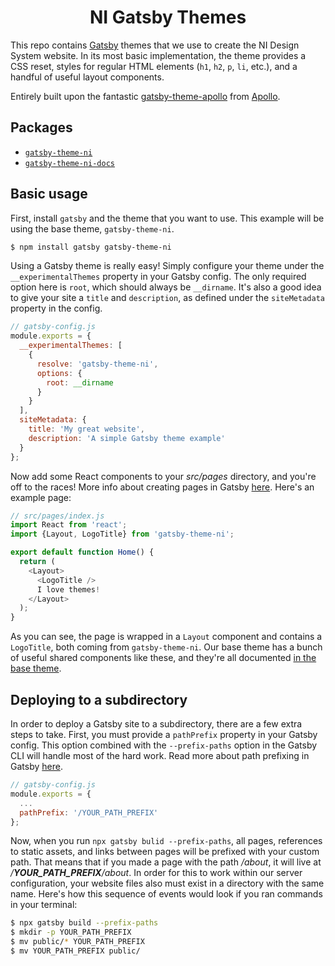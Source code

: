 <div align="center">
<!--   <img height="80" src="https://i.imgur.com/RcWoDL4.png"> -->
  <h1 align="center">NI Gatsby Themes</h1>
</div>

This repo contains [Gatsby](https://gatsbyjs.org) themes that we use to create the NI Design System website. In its most basic implementation, the theme provides a CSS reset, styles for regular HTML elements (`h1`, `h2`, `p`, `li`, etc.), and a handful of useful layout components.

Entirely built upon the fantastic [gatsby-theme-apollo](https://github.com/apollographql/gatsby-theme-apollo) from [Apollo](https://www.apollographql.com).

## Packages

- [`gatsby-theme-ni`](./packages/gatsby-theme-ni)
- [`gatsby-theme-ni-docs`](./packages/gatsby-theme-ni-docs)

## Basic usage

First, install `gatsby` and the theme that you want to use. This example will be using the base theme, `gatsby-theme-ni`.

```bash
$ npm install gatsby gatsby-theme-ni
```

Using a Gatsby theme is really easy! Simply configure your theme under the `__experimentalThemes` property in your Gatsby config. The only required option here is `root`, which should always be `__dirname`. It's also a good idea to give your site a `title` and `description`, as defined under the `siteMetadata` property in the config.

```js
// gatsby-config.js
module.exports = {
  __experimentalThemes: [
    {
      resolve: 'gatsby-theme-ni',
      options: {
        root: __dirname
      }
    }
  ],
  siteMetadata: {
    title: 'My great website',
    description: 'A simple Gatsby theme example'
  }
};
```

Now add some React components to your _src/pages_ directory, and you're off to the races! More info about creating pages in Gatsby [here](https://www.gatsbyjs.org/docs/creating-and-modifying-pages/). Here's an example page:

```js
// src/pages/index.js
import React from 'react';
import {Layout, LogoTitle} from 'gatsby-theme-ni';

export default function Home() {
  return (
    <Layout>
      <LogoTitle />
      I love themes!
    </Layout>
  );
}
```

As you can see, the page is wrapped in a `Layout` component and contains a `LogoTitle`, both coming from `gatsby-theme-ni`. Our base theme has a bunch of useful shared components like these, and they're all documented [in the base theme](./packages/gatsby-theme-ni).

## Deploying to a subdirectory

In order to deploy a Gatsby site to a subdirectory, there are a few extra steps to take. First, you must provide a `pathPrefix` property in your Gatsby config. This option combined with the `--prefix-paths` option in the Gatsby CLI will handle most of the hard work. Read more about path prefixing in Gatsby [here](https://www.gatsbyjs.org/docs/path-prefix/).

```js
// gatsby-config.js
module.exports = {
  ...
  pathPrefix: '/YOUR_PATH_PREFIX'
};
```

Now, when you run `npx gatsby bulid --prefix-paths`, all pages, references to static assets, and links between pages will be prefixed with your custom path. That means that if you made a page with the path _/about_, it will live at _/**YOUR_PATH_PREFIX**/about_. In order for this to work within our server configuration, your website files also must exist in a directory with the same name. Here's how this sequence of events would look if you ran commands in your terminal:

```bash
$ npx gatsby build --prefix-paths
$ mkdir -p YOUR_PATH_PREFIX
$ mv public/* YOUR_PATH_PREFIX
$ mv YOUR_PATH_PREFIX public/
```

